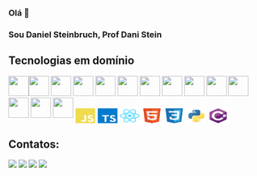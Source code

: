 ### Olá  👋
### Sou Daniel Steinbruch, Prof Dani Stein

## Tecnologias em domínio

<img loading="lazy" src="https://cdn.jsdelivr.net/gh/devicons/devicon/icons/java/java-original.svg" width="40" height="40"><img src="https://cdn.jsdelivr.net/gh/devicons/devicon@latest/icons/github/github-original.svg" width="40" height="40"/>
            <img src="https://cdn.jsdelivr.net/gh/devicons/devicon@latest/icons/python/python-original.svg" width="40" height="40"/>
            <img src="https://cdn.jsdelivr.net/gh/devicons/devicon@latest/icons/trello/trello-original.svg" width="40" height="40"/>
            <img src="https://cdn.jsdelivr.net/gh/devicons/devicon@latest/icons/vscode/vscode-original.svg" width="40" height="40"/>
            <img src="https://cdn.jsdelivr.net/gh/devicons/devicon@latest/icons/windows11/windows11-original.svg" width="40" height="40"/>
            <img src="https://cdn.jsdelivr.net/gh/devicons/devicon@latest/icons/pandas/pandas-original.svg" width="40" height="40"/>
            <img src="https://cdn.jsdelivr.net/gh/devicons/devicon@latest/icons/numpy/numpy-original.svg" width="40" height="40"/>
            <img src="https://cdn.jsdelivr.net/gh/devicons/devicon@latest/icons/notion/notion-original.svg" width="40" height="40"/>
            <img src="https://cdn.jsdelivr.net/gh/devicons/devicon@latest/icons/mysql/mysql-original.svg" width="40" height="40"/>
            <img src="https://cdn.jsdelivr.net/gh/devicons/devicon@latest/icons/javascript/javascript-original.svg" width="40" height="40"/>
            <img src="https://cdn.jsdelivr.net/gh/devicons/devicon@latest/icons/html5/html5-original.svg" width="40" height="40"/>
            <img src="https://cdn.jsdelivr.net/gh/devicons/devicon@latest/icons/google/google-original.svg" width="40" height="40"/>
            <img src="https://cdn.jsdelivr.net/gh/devicons/devicon@latest/icons/css3/css3-original.svg" width="40" height="40"/>
            <img align="center" alt="Rafa-Js" height="30" width="40" src="https://raw.githubusercontent.com/devicons/devicon/master/icons/javascript/javascript-plain.svg">
            <img align="center" alt="Rafa-Ts" height="30" width="40" src="https://raw.githubusercontent.com/devicons/devicon/master/icons/typescript/typescript-plain.svg">
            <img align="center" alt="Rafa-React" height="30" width="40" src="https://raw.githubusercontent.com/devicons/devicon/master/icons/react/react-original.svg">
            <img align="center" alt="Rafa-HTML" height="30" width="40" src="https://raw.githubusercontent.com/devicons/devicon/master/icons/html5/html5-original.svg">
            <img align="center" alt="Rafa-CSS" height="30" width="40" src="https://raw.githubusercontent.com/devicons/devicon/master/icons/css3/css3-original.svg">
            <img align="center" alt="Rafa-Python" height="30" width="40" src="https://raw.githubusercontent.com/devicons/devicon/master/icons/python/python-original.svg">
            <img align="center" alt="Rafa-Csharp" height="30" width="40" src="https://raw.githubusercontent.com/devicons/devicon/master/icons/csharp/csharp-original.svg">  
          
          
          
          
          
          

## Contatos:

<div>
<a href="https://youtube.com/@danielsteinbruch?si=f4HIg3IVhVxWq73C" target="_blank"><img loading="lazy" src="https://img.shields.io/badge/YouTube-FF0000?style=for-the-badge&logo=youtube&logoColor=white" target="_blank"></a>
<a href="https://instagram.com/seu-usuário-instagram-aqui" target="_blank"><img loading="lazy" src="https://img.shields.io/badge/-Instagram-%23E4405F?style=for-the-badge&logo=instagram&logoColor=white" target="_blank"></a>
<a href = "mailto:danielsteinbruch@gmail.com"><img loading="lazy" src="https://img.shields.io/badge/Gmail-D14836?style=for-the-badge&logo=gmail&logoColor=white" target="_blank"></a>
<a href="https://www.linkedin.com/in/daniel-steinbruch-pereira-a1115a164/" target="_blank"><img loading="lazy" src="https://img.shields.io/badge/-LinkedIn-%230077B5?style=for-the-badge&logo=linkedin&logoColor=white" target="_blank"></a>   
</div>
